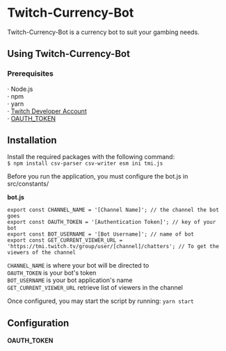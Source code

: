 # Twitch-Currency-Bot
Twitch-Currency-Bot is a currency bot to suit your gambing needs. 

## Using Twitch-Currency-Bot
### Prerequisites
⋅ Node.js  
⋅ npm  
⋅ yarn  
⋅ [Twitch Developer Account](https://dev.twitch.tv/)  
⋅ [OAUTH_TOKEN](#oauth_token)

## Installation
Install the required packages with the following command:  
`$ npm install csv-parser csv-writer esm ini tmi.js`  

Before you run the application, you must configure the bot.js in src/constants/

**bot.js**
```
export const CHANNEL_NAME = '[Channel Name]'; // the channel the bot goes  
export const OAUTH_TOKEN = '[Authentication Token]'; // key of your bot  
export const BOT_USERNAME = '[Bot Username]'; // name of bot  
export const GET_CURRENT_VIEWER_URL = 'https://tmi.twitch.tv/group/user/[channel]/chatters'; // To get the viewers of the channel
```  
`CHANNEL_NAME` is where your bot will be directed to  
`OAUTH_TOKEN` is your bot's token  
`BOT_USERNAME` is your bot application's name  
`GET_CURRENT_VIEWER_URL` retrieve list of viewers in the channel  

Once configured, you may start the script by running:
`yarn start`

## Configuration

#### OAUTH_TOKEN
